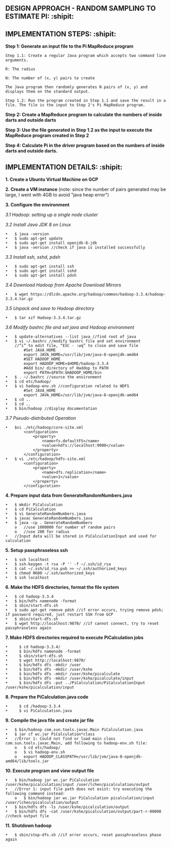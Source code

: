 ## DESIGN APPROACH - RANDOM SAMPLING TO ESTIMATE PI: :shipit:


## IMPLEMENTATION STEPS: :shipit:

**Step 1: Generate an input file to the Pi MapReduce program**
	
	Step 1.1: Create a regular Java program which accepts two command line arguments.
	
	R: The radius
	
	N: The number of (x, y) pairs to create
	
	The Java program then randomly generates N pairs of (x, y) and displays them on the standard output.
	
	Step 1.2: Run the program created in Step 1.1 and save the result in a file. The file is the input to Step 2's Pi MapReduce program.

**Step 2: Create a MapReduce program to calculate the numbers of inside darts and outside darts**

**Step 3: Use the file generated in Step 1.2 as the input to execute the MapReduce program created in Step 2**

**Step 4: Calculate Pi in the driver program based on the numbers of inside darts and outside darts.**

## IMPLEMENTATION DETAILS: :shipit:

**1. Create a Ubuntu Virtual Machine on GCP**

**2. Create a VM instance** (note: since the number of pairs generated may be large, I went with 4GB to avoid "java heap error")

**3. Configure the environment**

*3.1 Hadoop: setting up a single node cluster*
	
	
_3.2 Install Java JDK 8 on Linux_

	•	$ java -version
	•	$ sudo apt-get update
	•	$ sudo apt-get install openjdk-8-jdk
	•	$ java -version //check if java is installed successfully
	
_3.3 Install ssh, sshd, pdsh_

	•	$ sudo apt-get install ssh
	•	$ sudo apt-get install sshd
	•	$ sudo apt-get install pdsh
	
_3.4 Download Hadoop from Apache Download Mirrors_

	•	$ wget https://dlcdn.apache.org/hadoop/common/hadoop-3.3.4/hadoop-3.3.4.tar.gz

_3.5 Unpack and save to Hadoop directory_

	•	$ tar xzf Hadoop-3.3.4.tar.gz
	
_3.6 Modify bashrc file and set java and Hadoop environment_

	•	$ update-alternatives --list java //find root of java
	•	$ vi ~/.bashrc //modify bashrc file and set environment
		//“i” to edit file, “ESC - :wq” to close and save file
			#Set JAVA_HOME 
			export JAVA_HOME=/usr/lib/jvm/java-8-openjdk-amd64 
			#SET HADOOP_HOME 
			export HADOOP_HOME=$HOME/hadoop-3.3.4 
			#Add bin/ directory of Haddop to PATH 
			export PATH=$PATH:$HADOOP_HOME/bin
	•	$ . ~/.bashrc //source the environment
	•	$ cd etc/hadoop/ 
	•	$ vi hadoop-env.sh //configuration related to HDFS
			#Set JAVA_HOME 
			export JAVA_HOME=/usr/lib/jvm/java-8-openjdk-amd64
	•	$ cd .. 
	•	$ cd ..
	•	$ bin/hadoop //display documentation

_3.7 Pseudo-distributed Operation_

	•	$vi ./etc/hadoop/core-site.xml
			<configuration>
			    <property>
			        <name>fs.defaultFS</name>
			        <value>hdfs://localhost:9000</value>
			    </property>
			</configuration>
	•	$ vi ./etc/hadoop/hdfs-site.xml
			<configuration>
			    <property>
			        <name>dfs.replication</name>
			        <value>1</value>
			    </property>
			</configuration>

**4. Prepare input data from GenerateRandomNumbers.java**

	•	$ mkdir PiCalculation
	•	$ cd PiCalculation
	•	$ vi GenerateRandomNumbers.java
	•	$ javac GenerateRandomNumbers.java
	•	$ java -cp . GenerateRandomNumbers
		o	//use 1000000 for number of random pairs
		o	//use 200 for radius
	•	//Input data will be stored in PiCalculationInput and used for calculation

**5. Setup passphraseless ssh**

	•	$ ssh localhost
	•	$ ssh-keygen -t rsa -P '' -f ~/.ssh/id_rsa
	•	$ cat ~/.ssh/id_rsa.pub >> ~/.ssh/authorized_keys 
	•	$ chmod 0600 ~/.ssh/authorized_keys 
	•	$ ssh localhost
	
**6. Make the HDFS directories, format the file system**

	•	$ cd hadoop-3.3.4
	•	$ bin/hdfs namenode -format
	•	$ sbin/start-dfs.sh
	•	$ sudo apt-get remove pdsh //if error occurs, trying remove pdsh; if password required, just restart SSH from GCP
	•	$ sbin/start-dfs.sh
	•	$ wget http://localhost:9870/ //if cannot connect, try to reset passphraseless again

**7. Make HDFS directories required to execute PiCalculation jobs**

	•	  $ cd hadoop-3.3.4/
	•	  $ bin/hdfs namenode -format
	•	  $ sbin/start-dfs.sh
	•	  $ wget http://localhost:9870/
	•	  $ bin/hdfs dfs -mkdir /user
	•	  $ bin/hdfs dfs -mkdir /user/kshe
	•	  $ bin/hdfs dfs -mkdir /user/kshe/picalculate
	•	  $ bin/hdfs dfs -mkdir /user/kshe/picalculate/input
	•	  $ bin/hdfs dfs -put ../PiCalculation/PiCalculationInput /user/kshe/picalculation/input
	
**8. Prepare the PiCalculation.java code**

	•	  $ cd /hadoop-3.3.4
	•	  $ vi PiCalculation.java 

**9. Compile the java file and create jar file**

	•	$ bin/hadoop com.sun.tools.javac.Main PiCalculation.java
	•	$ jar cf wc.jar PiCalculation*class  
	•	//Error 1: Could not find or load main class com.sun.tools.javac.Main, add following to hadoop-env.sh file:
		o	$ cd etc/hadoop/ 
		o	$ vi hadoop-env.sh
		o	export HADOOP_CLASSPATH=/usr/lib/jvm/java-8-openjdk-amd64/lib/tools.jar

**10. Execute program and view output file**

	•	$ bin/hadoop jar wc.jar PiCalculation /user/kshe/picalculation/input /user/lchen/picalculation/output
	•	//Error 1: input file path does not exist: try executing the following command instead:
		o	$ bin/hadoop jar wc.jar PiCalculation picalculation/input /user/lchen/picalculation/output
	•	$ bin/hdfs dfs -ls /user/kshe/picalculation/output
	•	$ bin/hdfs dfs -cat /user/kshe/picalculation/output/part-r-00000 //check output file

**11. Shutdown hadoop**

	•	$ sbin/stop-dfs.sh //if error occurs, reset passphraseless phase again



